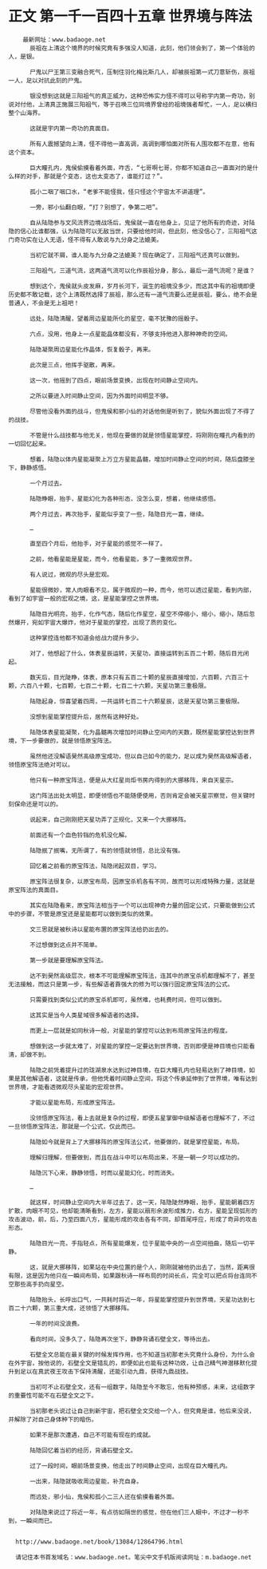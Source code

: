 # 正文 第一千一百四十五章 世界境与阵法
        最新网址：www.badaoge.net
          辰祖在上清这个境界的时候究竟有多强没人知道，此刻，他们领会到了，第一个体验的人，是银。
      
          尸鬼以尸王第三变融合死气，压制住羽化梅比斯几人，却被辰祖第一式刀意斩伤，辰祖一人，足以对抗此刻的尸鬼。
      
          银没想到这就是三阳祖气的真正威力，这种恐怖实力怪不得可以号称宇内第一奇功，别说对付他，上清真正施展三阳祖气，等于召唤三位同境界曾经的祖境强者帮忙，一人，足以横扫整个山海界。
      
          这就是宇内第一奇功的真面目。
      
          所有人震撼望向上清，怪不得他一直高调，高调到哪怕面对所有人围攻都不在意，他有这个资本。
      
          巨大瞳孔内，鬼侯偷摸看着外面，咋舌，“七哥啊七哥，你都不知道自己一直面对的是什么样的对手，那就是个变态，这也太变态了，谁能打过？”。
      
          孤小二咽了咽口水，“老爹不能怪我，怪只怪这个宇宙太不讲道理”。
      
          一旁，邪小仙翻白眼，“打？别想了，争第二吧”。
      
          自从陆隐参与文风流界边境战场后，鬼侯就一直在他身上，见证了他所有的奇迹，对陆隐的信心比谁都强，认为陆隐可以无敌当世，只要给他时间，但此刻，他没信心了，三阳祖气这门奇功实在让人无语，怪不得有人敢说与九分身之法媲美。
      
          当初它就不屑，谁人能与九分身之法媲美？现在确定了，三阳祖气还真可以做到。
      
          三阳祖气，三道气流，这两道气流可以化作辰祖分身，那么，最后一道气流呢？是谁？
      
          想到这个，鬼侯就头皮发麻，岁月长河下，诞生的祖境没多少，而这其中有的祖境即便历史都不敢记载，这个上清既然选择了辰祖，那么还有一道气流要么还是辰祖，要么，绝不会是普通人，不会是无上祖吧！
      
          远处，陆隐清醒，望着周边星能所化的星空，毫不犹豫的摇骰子。
      
          六点，没用，他身上一点星能晶体都没有，不够支持他进入那种神奇的空间。
      
          陆隐凝聚周边星能化作晶体，恢复骰子，再来。
      
          此次是三点，他挥手驱散，再来。
      
          这一次，他摇到了四点，眼前场景变换，出现在时间静止空间内。
      
          之所以要进入时间静止空间，因为外面时间明显不够。
      
          尽管他没看外面的战斗，但鬼侯和邪小仙的对话他倒是听到了，貌似外面出现了不得了的战技。
      
          不管是什么战技都与他无关，他现在要做的就是领悟星能掌控，将刚刚在瞳孔内看到的一切回忆起来。
      
          想着，陆隐以体内星能凝聚上万立方星能晶髓，增加时间静止空间的时间，随后盘膝坐下，静静感悟。
      
          一个月过去。
      
          陆隐睁眼，抬手，星能幻化为各种形态，没怎么变，想着，他继续感悟。
      
          两个月过去，再次抬手，星能似乎变了一些，陆隐目光一喜，继续。
      
          …
      
          直至四个月后，他抬手，对于星能的感觉不一样了。
      
          之前，他看星能是星能，而今，他看星能，多了一重微观世界。
      
          有人说过，微观的尽头是宏观。
      
          星能很微妙，常人肉眼看不见，属于微观的一种，而今，他可以透过星能，看到内部，看到了如宇宙一般的宏观之境，这，是星能掌控之世界境。
      
          陆隐目光明亮，抬手，化作气态，随后化作星空，星空不停缩小，缩小，缩小，随后忽然爆开，宛如宇宙大爆炸，他对于星能的掌控，出现了质的变化。
      
          这种掌控连他都不知道会给战力提升多少。
      
          对了，他想起了什么，体表星辰运转，天星功，直接运转到五百二十颗，随后目光闭起。
      
          数天后，目光陡睁，体表，原本只有五百二十颗的星辰直接增加，六百颗，六百三十颗，六百八十颗，七百颗，七百二十颗，七百二十六颗，天星功第三重极限。
      
          陆隐起身，惊喜望着四周，一共运转七百二十六颗星辰，这是天星功第三重极限。
      
          没想到星能掌控提升后，居然有这种好处。
      
          陆隐体表星能凝聚，化为晶髓再次增加时间静止空间内的天数，既然星能掌控达到世界境，下一步要做的，就是领悟原宝阵法。
      
          虽然他还没解语昊然高级原宝成功，但以自己如今的能力，足以成为昊然高级解语者，领悟原宝阵法绝对可以。
      
          他只有一种原宝阵法，便是从大红星尚炬书房内得到的大挪移阵，来自天星宗。
      
          这门阵法出处太明显，即便领悟也不能随便使用，否则肯定会被天星宗察觉，但关键时刻保命还是可以的。
      
          说起来，自己刚刚把天星功弄了正规化，又来一个大挪移阵。
      
          前面还有一个血色铃铛的危机没化解。
      
          陆隐抿了抿嘴，无所谓了，有的领悟就领悟，总比没有强。
      
          回忆着之前看的原宝阵法，陆隐闭起双目，学习。
      
          原宝阵法很复杂，以原宝布局，因原宝杀机各有不同，故而可以形成特殊力量，这就是原宝阵法的真面目。
      
          其实在陆隐看来，原宝阵法相当于一个可以出现神奇力量的固定公式，只要能做到公式中的步骤，不管是原宝还是星能都可以做到类似的效果。
      
          文三思就是被秋诗以星能布置的原宝阵法给扔出去的。
      
          不过想做到这点并不简单。
      
          第一步就是要理解原宝阵法。
      
          达不到昊然高级层次，根本不可能理解原宝阵法，连其中的原宝杀机都理解不了，甚至无法接触，而这只是第一步，有些解语者靠强大的修为可以强行固定原宝阵法的公式。
      
          只需要找到类似公式的原宝杀机即可，虽然难，也耗费时间，但可以做到。
      
          这其实是当今人类星域很多解语者的选择。
      
          而更上一层就是如同秋诗一般，对星能的掌控可以达到布局原宝阵法的程度。
      
          想做到这一步就太难了，对星能的掌控一定要达到世界境，否则即便是神目境也只能看清，却做不到。
      
          陆隐之前凭着提升过的珑湖泉水达到过神目境，在巨大瞳孔内也轻易达到了神目境，如果是其他解语者，这就是传承，但他凭着时间静止空间，将这个传承延伸到了世界境，唯有达到世界境，才能看透微观尽头星能的宏观世界。
      
          才能以星能布局，形成原宝阵法。
      
          没领悟原宝阵法，看上去就是复杂的过程，即便五星掌御中级解语者也理解不了，不过一旦领悟原宝阵法，那就是一个公式，仅此而已。
      
          陆隐如今就是背上了大挪移阵的原宝阵法公式，他要做的，就是掌控星能，布局。
      
          理解归理解，但要做到，而且在战斗中可以布局出来，不是一朝一夕可以成功的。
      
          陆隐沉下心来，静静领悟，时而以星能幻化，时而消失。
      
          …
      
          就这样，时间静止空间内大半年过去了，这一天，陆隐陡然睁眼，抬手，星能朝着四方扩散，肉眼不可见，他却能清晰看到，左方，星能以扇形余波形成推力，右方，星能呈现弧形的攻击波动，前，后，乃至四面八方，星能形成的攻击各有不同，却首尾呼应，形成了奇异的攻击形态。
      
          陆隐目光一亮，手指轻点，所有星能爆发，位于星能中央的一点空间扭曲，随后一切平静。
      
          这，就是大挪移阵，如果站在中央位置的是个人，刚刚就被他扔出去了，当然，距离很有限，这是因为他只在一瞬间布局，如果跟秋诗一样布局的时间长点，完全可以把点将台连同不空那些高手扔向星空。
      
          陆隐抬头，长呼出口气，一共耗时将近一年，将星能掌控提升到世界境，天星功达到七百二十六颗，第三重大成，还领悟了大挪移阵。
      
          一年的时间没浪费。
      
          看向时间，没多久了，陆隐再次坐下，静静背诵石壁全文，等待出去。
      
          石壁全文总能在最关键的时候发挥作用，也不知道当初那老头究竟什么身份，为什么会在外宇宙，按他说的，石壁全文是错乱的，即便如此也能有这种功效，让自己精气神潜移默化提升到足以在真武夜王攻击下保持清醒，还能引动九鼎，获得九鼎战技。
      
          当初可不止石壁全文，还有一组数字，陆隐至今不敢忘，他有种预感，未来，这组数字的重要性可能不在石壁全文之下。
      
          当初那老头说过让自己到新宇宙，把石壁全文交给一个人，但究竟是谁，他后来没说，并解除了对自己身体种下的暗伤。
      
          如果不是那次遭遇，自己不可能有现在的成就。
      
          陆隐回忆着当初的经历，背诵石壁全文。
      
          过了一段时间，眼前场景变换，他走出了时间静止空间，出现在巨大瞳孔内。
      
          一出来，陆隐就吸收周边星能，补充自身。
      
          而远处，邪小仙，鬼侯和孤小二三人还在偷摸看着外面。
      
          对陆隐来说过了将近一年，有点彷如隔世的感觉，但在他们三人眼中，不过才一秒不到，一瞬间而已。
      
      
      http://www.badaoge.net/book/13084/12864796.html
      
      请记住本书首发域名：www.badaoge.net。笔尖中文手机版阅读网址：m.badaoge.net